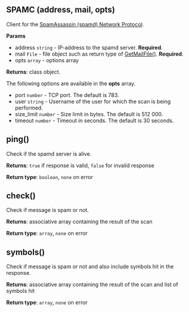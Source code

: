 ## SPAMC (address, mail, opts)
Client for the [SpamAssassin (spamd) Network Protocol](https://github.com/apache/spamassassin/blob/trunk/spamd/PROTOCOL).

**Params**

- address `string` - IP-address to the spamd server. **Required**.
- mail `File` - file object such as return type of [GetMailFile()](http://docs.halon.se/hsl/data.html#data.GetMailFile). **Required**.
- opts `array` - options array

**Returns**: class object.

The following options are available in the **opts** array.

- port `number` - TCP port. The default is 783.
- user `string` - Username of the user for which the scan is being performed.
- size_limit `number` - Size limit in bytes. The default is 512 000.
- timeout `number` - Timeout in seconds. The default is 30 seconds.

## ping()
Check if the spamd server is alive.

**Returns**: `true` if response is valid, `false` for invalid response

**Return type**: `boolean`, `none` on error

## check()
Check if message is spam or not.

**Returns**: associative array containing the result of the scan

**Return type**: `array`, `none` on error

## symbols()
Check if message is spam or not and also include symbols hit in the response.

**Returns**: associative array containing the result of the scan and list of symbols hit

**Return type**: `array`, `none` on error